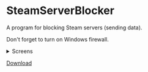 # SteamServerBlocker
A program for blocking Steam servers (sending data).

Don't forget to turn on Windows firewall.

<details>
<summary>Screens</summary>

<img src="https://user-images.githubusercontent.com/43500333/236628828-b1fc8cd9-6f37-401f-a8f6-c9ca94647f20.jpg" width="380">

</details>

[Download](https://github.com/wanips7/SteamServerBlocker/releases/latest)
